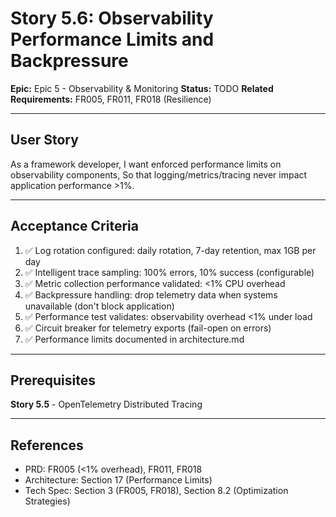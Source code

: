 # Story 5.6: Observability Performance Limits and Backpressure

**Epic:** Epic 5 - Observability & Monitoring
**Status:** TODO
**Related Requirements:** FR005, FR011, FR018 (Resilience)

---

## User Story

As a framework developer,
I want enforced performance limits on observability components,
So that logging/metrics/tracing never impact application performance >1%.

---

## Acceptance Criteria

1. ✅ Log rotation configured: daily rotation, 7-day retention, max 1GB per day
2. ✅ Intelligent trace sampling: 100% errors, 10% success (configurable)
3. ✅ Metric collection performance validated: <1% CPU overhead
4. ✅ Backpressure handling: drop telemetry data when systems unavailable (don't block application)
5. ✅ Performance test validates: observability overhead <1% under load
6. ✅ Circuit breaker for telemetry exports (fail-open on errors)
7. ✅ Performance limits documented in architecture.md

---

## Prerequisites

**Story 5.5** - OpenTelemetry Distributed Tracing

---

## References

- PRD: FR005 (<1% overhead), FR011, FR018
- Architecture: Section 17 (Performance Limits)
- Tech Spec: Section 3 (FR005, FR018), Section 8.2 (Optimization Strategies)
